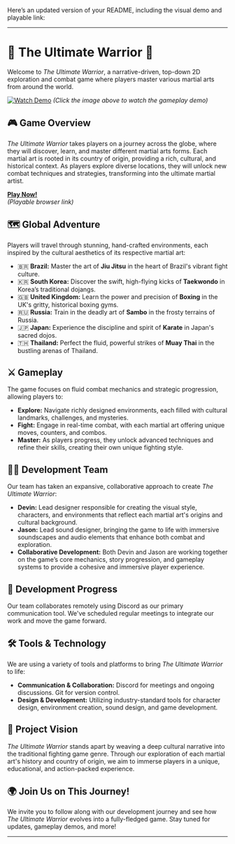 Here’s an updated version of your README, including the visual demo and playable link:

---

# 🥋 The Ultimate Warrior 🥋

Welcome to *The Ultimate Warrior*, a narrative-driven, top-down 2D exploration and combat game where players master various martial arts from around the world.

[![Watch Demo](https://img.youtube.com/vi/wBQ6xHJ5ZLo/0.jpg)](https://www.youtube.com/watch?v=wBQ6xHJ5ZLo)
*(Click the image above to watch the gameplay demo)*

## 🎮 Game Overview

*The Ultimate Warrior* takes players on a journey across the globe, where they will discover, learn, and master different martial arts forms. Each martial art is rooted in its country of origin, providing a rich, cultural, and historical context. As players explore diverse locations, they will unlock new combat techniques and strategies, transforming into the ultimate martial artist.

[**Play Now!**](https://games.gdevelop-app.com/game-a2bcab22-23b5-49f3-8ca0-16abf1cb4579/index.html)  
*(Playable browser link)*

## 🗺️ Global Adventure

Players will travel through stunning, hand-crafted environments, each inspired by the cultural aesthetics of its respective martial art:

- 🇧🇷 **Brazil:** Master the art of **Jiu Jitsu** in the heart of Brazil's vibrant fight culture.
- 🇰🇷 **South Korea:** Discover the swift, high-flying kicks of **Taekwondo** in Korea’s traditional dojangs.
- 🇬🇧 **United Kingdom:** Learn the power and precision of **Boxing** in the UK's gritty, historical boxing gyms.
- 🇷🇺 **Russia:** Train in the deadly art of **Sambo** in the frosty terrains of Russia.
- 🇯🇵 **Japan:** Experience the discipline and spirit of **Karate** in Japan's sacred dojos.
- 🇹🇭 **Thailand:** Perfect the fluid, powerful strikes of **Muay Thai** in the bustling arenas of Thailand.

## ⚔️ Gameplay

The game focuses on fluid combat mechanics and strategic progression, allowing players to:

- **Explore:** Navigate richly designed environments, each filled with cultural landmarks, challenges, and mysteries.
- **Fight:** Engage in real-time combat, with each martial art offering unique moves, counters, and combos.
- **Master:** As players progress, they unlock advanced techniques and refine their skills, creating their own unique fighting style.

## 👨‍💻 Development Team

Our team has taken an expansive, collaborative approach to create *The Ultimate Warrior*:

- **Devin:** Lead designer responsible for creating the visual style, characters, and environments that reflect each martial art's origins and cultural background.
- **Jason:** Lead sound designer, bringing the game to life with immersive soundscapes and audio elements that enhance both combat and exploration.
- **Collaborative Development:** Both Devin and Jason are working together on the game’s core mechanics, story progression, and gameplay systems to provide a cohesive and immersive player experience.

## 📆 Development Progress

Our team collaborates remotely using Discord as our primary communication tool. We've scheduled regular meetings to integrate our work and move the game forward. 

## 🛠️ Tools & Technology

We are using a variety of tools and platforms to bring *The Ultimate Warrior* to life:

- **Communication & Collaboration:** Discord for meetings and ongoing discussions. Git for version control.
- **Design & Development:** Utilizing industry-standard tools for character design, environment creation, sound design, and game development.

## 🎯 Project Vision

*The Ultimate Warrior* stands apart by weaving a deep cultural narrative into the traditional fighting game genre. Through our exploration of each martial art's history and country of origin, we aim to immerse players in a unique, educational, and action-packed experience.

## 🌍 Join Us on This Journey!

We invite you to follow along with our development journey and see how *The Ultimate Warrior* evolves into a fully-fledged game. Stay tuned for updates, gameplay demos, and more!

---
